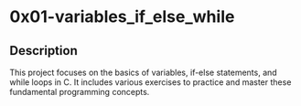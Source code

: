 # 0x01-variables_if_else_while

## Description
This project focuses on the basics of variables, if-else statements, and while loops in C. It includes various exercises to practice and master these fundamental programming concepts.
